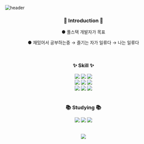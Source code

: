 ![header](https://capsule-render.vercel.app/api?type=waving&color=040404&fontColor=ffffff&height=300&section=header&text=OU9999&fontSize=90)



<div align=center>
	<h3>🙌 Introduction 🙌</h3>
	<p>● 풀스택 개발자가 목표</p>
	<p>● 재밌어서 공부하는중 → 즐기는 자가 일류다 → 나는 일류다</p>
</div>
<br>
<div align=center>
	<h3>✨ Skill ✨</h3>
</div>
<div align="center">
	<img src="https://img.shields.io/badge/C-A8B9CC?style=flat&logo=C&logoColor=white" />
	<img src="https://img.shields.io/badge/C++-00599C?style=flat&logo=cplusplus&logoColor=white" />
	<img src="https://img.shields.io/badge/Java-007396?style=flat&logo=Conda-Forge&logoColor=white" />
	<br>
	<img src="https://img.shields.io/badge/HTML5-E34F26?style=flat&logo=HTML5&logoColor=white" />
	<img src="https://img.shields.io/badge/CSS3-1572B6?style=flat&logo=CSS3&logoColor=white" />
	<img src="https://img.shields.io/badge/JavaScript-F7DF1E?style=flat&logo=JavaScript&logoColor=white" />
	<br>
	<img src="https://img.shields.io/badge/Python-3776AB?style=flat&logo=Python&logoColor=white" />
	<img src="https://img.shields.io/badge/Flask-000000?style=flat&logo=Flask&logoColor=white" />
	<img src="https://img.shields.io/badge/Selenium-43B02A?style=flat&logo=Selenium&logoColor=white" />
</div>
<br>
<div align=center>
	<h3>📚 Studying 📚</h3>
</div>
<div align=center>
	<img src="https://img.shields.io/badge/Django-092E20?style=flat&logo=Django&logoColor=white" />
	<img src="https://img.shields.io/badge/React-61DAFB?style=flat&logo=React&logoColor=white" />
	<img src="https://img.shields.io/badge/Next.js-000000?style=flat&logo=Next.js&logoColor=white" />
</div>
<br>
<div align=center>
	<br>
<img src="https://github-readme-stats.vercel.app/api/top-langs/?username=OU9999&layout=compact">
</div>
